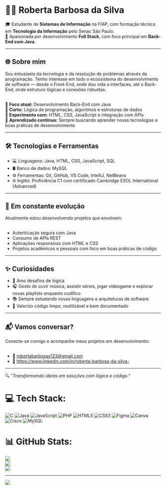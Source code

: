 # 👩‍💻 Roberta Barbosa da Silva

🎓 Estudante de **Sistemas de Informação** na FIAP, com formação técnica em **Tecnologia da Informação** pelo Senac São Paulo. <br/>
🚀 Apaixonada por desenvolvimento **Full Stack**, com foco principal em **Back-End com Java**.

---

## 🌐 Sobre mim

Sou entusiasta da tecnologia e da resolução de problemas através da programação. Tenho interesse em todo o ecossistema do desenvolvimento de software — desde o Front-End, onde dou vida a interfaces, até o Back-End, onde estruturo lógicas e conexões robustas. <br/><br/>

🔹 **Foco atual:** Desenvolvimento Back-End com Java <br/>
🔹 **Curto:** Lógica de programação, algoritmos e estruturas de dados <br/>
🔹 **Experimento com:** HTML, CSS, JavaScript e integração com APIs <br/>
🔹 **Aprendizado contínuo:** Sempre buscando aprender novas tecnologias e boas práticas de desenvolvimento  

---

## 🛠️ Tecnologias e Ferramentas

- 💻 Linguagens: Java, HTML, CSS, JavaScript, SQL <br/>
- 🛢️ Banco de dados: MySQL <br/>
- ⚙️ Ferramentas: Git, GitHub, VS Code, IntelliJ, NetBeans <br/>
- 🌐 Inglês: Proficiência C1 com certificado Cambridge ESOL International (Advanced)

---

## 🌱 Em constante evolução

Atualmente estou desenvolvendo projetos que envolvem: <br/><br/>

- Autenticação segura com Java <br/>
- Consumo de APIs REST <br/>
- Aplicações responsivas com HTML e CSS <br/>
- Projetos acadêmicos e pessoais com foco em boas práticas de código

---

## ✨ Curiosidades

- 🧩 Amo desafios de lógica <br/>
- 🎧 Gosto de ouvir música, assistir séries, jogar videogame e explorar novas playlists enquanto codifico <br/>
- 📚 Sempre estudando novas linguagens e arquiteturas de software <br/>
- 🧠 Valorizo código limpo, reutilizável e bem documentado

---

## 📬 Vamos conversar?

Conecte-se comigo e acompanhe meus projetos em desenvolvimento: <br/><br/>

- 📧 robertabarbosas123@gmail.com <br/>
- 💼 https://www.linkedin.com/in/roberta-barbosa-da-silva-

---

🔍 *"Transformando ideias em soluções com lógica e código."*




# 💻 Tech Stack:
![C](https://img.shields.io/badge/c-%2300599C.svg?style=for-the-badge&logo=c&logoColor=white) ![Java](https://img.shields.io/badge/java-%23ED8B00.svg?style=for-the-badge&logo=openjdk&logoColor=white) ![JavaScript](https://img.shields.io/badge/javascript-%23323330.svg?style=for-the-badge&logo=javascript&logoColor=%23F7DF1E) ![PHP](https://img.shields.io/badge/php-%23777BB4.svg?style=for-the-badge&logo=php&logoColor=white) ![HTML5](https://img.shields.io/badge/html5-%23E34F26.svg?style=for-the-badge&logo=html5&logoColor=white) ![CSS3](https://img.shields.io/badge/css3-%231572B6.svg?style=for-the-badge&logo=css3&logoColor=white) ![Figma](https://img.shields.io/badge/figma-%23F24E1E.svg?style=for-the-badge&logo=figma&logoColor=white) ![Canva](https://img.shields.io/badge/Canva-%2300C4CC.svg?style=for-the-badge&logo=Canva&logoColor=white) ![Cisco](https://img.shields.io/badge/cisco-%23049fd9.svg?style=for-the-badge&logo=cisco&logoColor=black) ![MySQL](https://img.shields.io/badge/mysql-4479A1.svg?style=for-the-badge&logo=mysql&logoColor=white)
# 📊 GitHub Stats:
![](https://github-readme-stats.vercel.app/api?username=RobertaBS09&theme=merko&hide_border=false&include_all_commits=false&count_private=false)<br/>
![](https://nirzak-streak-stats.vercel.app/?user=RobertaBS09&theme=merko&hide_border=false)<br/>
![](https://github-readme-stats.vercel.app/api/top-langs/?username=RobertaBS09&theme=merko&hide_border=false&include_all_commits=false&count_private=false&layout=compact)

---
[![](https://visitcount.itsvg.in/api?id=RobertaBS09&icon=0&color=0)](https://visitcount.itsvg.in)

<!-- Proudly created with GPRM ( https://gprm.itsvg.in ) -->
